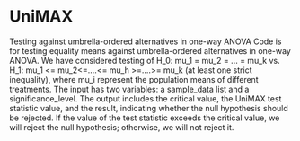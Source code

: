 # UniMAX
Testing against umbrella-ordered alternatives in one-way ANOVA Code is for testing equality means against umbrella-ordered alternatives in one-way ANOVA. We have considered testing of H_0: mu_1 = mu_2 = ... = mu_k vs. H_1: mu_1 <= mu_2<=....<= mu_h >=....>= mu_k (at least one strict inequality), where mu_i represent the population means of different treatments. The input has two variables: a sample_data list and a significance_level. The output includes the critical value, the UniMAX test statistic value, and the result, indicating whether the null hypothesis should be rejected. If the value of the test statistic exceeds the critical value, we will reject the null hypothesis; otherwise, we will not reject it.
